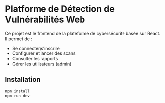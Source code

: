# Platforme de Détection de Vulnérabilités Web 

Ce projet est le frontend de la plateforme de cybersécurité basée sur React.  
Il permet de :

- Se connecter/s’inscrire
- Configurer et lancer des scans
- Consulter les rapports
- Gérer les utilisateurs (admin)

## Installation

```bash
npm install
npm run dev
